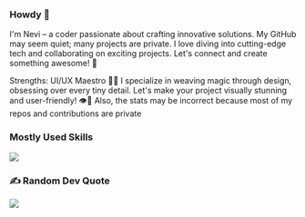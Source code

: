 ### Howdy 👋
I'm Nevi – a coder passionate about crafting innovative solutions. My GitHub may seem quiet; many projects are private. I love diving into cutting-edge tech and collaborating on exciting projects. Let's connect and create something awesome! 🚀

Strengths:
UI/UX Maestro 🎨✨
I specialize in weaving magic through design, obsessing over every tiny detail. Let's make your project visually stunning and user-friendly! 👁️🚀
Also, the stats may be incorrect because most of my repos and contributions are private

### Mostly Used Skills
![](https://github-readme-stats.vercel.app/api/top-langs/?username=Nevi38&theme=dark&hide_border=false&include_all_commits=true&count_private=true&layout=compact)

### ✍️ Random Dev Quote
![](https://quotes-github-readme.vercel.app/api?type=horizontal&theme=light)

<!-- Proudly created with GPRM ( https://gprm.itsvg.in ) -->
<!--
**Nevi38/Nevi38** is a ✨ _special_ ✨ repository because its `README.md` (this file) appears on your GitHub profile.

Here are some ideas to get you started:

- 🔭 I’m currently working on ...
- 🌱 I’m currently learning ...
- 👯 I’m looking to collaborate on ...
- 🤔 I’m looking for help with ...
- 💬 Ask me about ...
- 📫 How to reach me: ...
- 😄 Pronouns: ...
- ⚡ Fun fact: ...
-->
